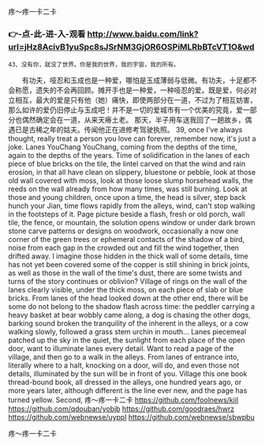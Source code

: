 
疼～疼一卡二卡




### 👉-点-此-进-入-观看  http://www.baidu.com/link?url=jHz8AcivB1yuSpc8sJSrNM3GjOR6OSPiMLRbBTcVT1O&wd




	43、没有你，就没了世界。你是我的世界，我的宇宙，我的所有。
　　有功夫，哑忍和玉成也是一种爱，哪怕是玉成薄弱与低微。有功夫，十足都不会称愿，遗失的不会再回顾。摊开手也是一种爱，一种哑忍的爱。既是爱，何必对立相互，最大的爱是只有他（她）痛快，即使两部分在一道，不过为了相互妨害，那么如许的爱仍旧停止与玉成吧！并不是一切的爱城市有一个优美的究竟，爱一部分也偶然确定会在一道，从来天瘠土老。
	那天，半子用车送我回了一趟故乡，偶遇已是古稀之年的姑夫。传闻他正在进修考驾驶执照。
39, once I've always thought, really treat a person you love can forever, remember now, it's just a joke.
Lanes YouChang YouChang, coming from the depths of the time, again to the depths of the years.
Time of solidification in the lanes of each piece of blue bricks on the tile, the lintel carved on that the wind and rain erosion, in that all have clean on slippery, bluestone or pebble, look at those old wall covered with moss, look at those loose slump horsehead walls, the reeds on the wall already from how many times, was still burning.
Look at those and young children, once upon a time, the head is silver, step back hunch your Jian, time flows rapidly from the alleys, wind, can't stop walking in the footsteps of it.
Page picture beside a flash, fresh or old porch, wall tile, the fence, or mountain, the solution opens window or under dark brown stone carve patterns or designs on woodwork, occasionally a now one corner of the green trees or ephemeral contacts of the shadow of a bird, noise from each gap in the crowded out and fill the wind together, then drifted away.
I imagine those hidden in the thick wall of some details, time has not yet been covered some of the copper is still shining in brick joints, as well as those in the wall of the time's dust, there are some twists and turns of the story continues or oblivion?
Village of rings on the wall of the lanes clearly visible, under the thick moss, on each piece of slab or blue bricks.
From lanes of the head looked down at the other end, there will be some do not belong to the shadow flash across time: the peddler carrying a heavy basket at bear wobbly came along, a dog is chasing the other dogs, barking sound broken the tranquility of the inherent in the alleys, or a cow walking slowly, followed a grass stem urchin in mouth...
Lanes piecemeal patched up the sky in the quiet, the sunlight from each place of the open door, want to illuminate lanes every detail.
Want to read a page of the village, and then go to a walk in the alleys.
From lanes of entrance into, literally where to a halt, knocking on a door, will do, and even those not details, illuminated by the sun will be in front of you.
Village this one book thread-bound book, all dressed in the alleys, one hundred years ago, or more years later, although different is the line ever new, and the page has turned yellow.
Second,
疼～疼一卡二卡 https://github.com/foolnews/kiil
https://github.com/qdouban/yobjb
https://github.com/goodraes/hwrz
https://github.com/webnewse/uyppl
https://github.com/webnewse/sbwpbu





疼～疼一卡二卡
